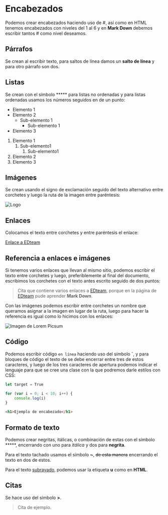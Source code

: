 # Encabezados



Podemos crear encabezados haciendo uso de #, así como en HTML tenemos encabezados con niveles del 1 al 6 y en **Mark Down** debemos escribir tantos # como nivel deseamos.



## Párrafos



Se crean al escribir texto, para saltos de línea damos un **salto de línea** y para otro párrafo son dos.



## Listas



Se crean con el símbolo ***** para listas no ordenadas y para listas ordenadas usamos los números seguidos en de un punto:



- Elemento 1
- Elemento 2
  - Sub-elemento 1
    - Sub-elemento 1
- Elemento 3



1. Elemento 1
   1. Sub-elemento1
      1. Sub-elemento1
2. Elemento 2
3. Elemento 3





## Imágenes 



Se crean usando el signo de exclamación seguido del texto alternativo entre corchetes y luego la ruta de la imagen entre paréntesis:



![Logo](https://picsum.photos/200/)



## Enlaces



Colocamos el texto entre corchetes y entre paréntesis el enlace:



[Enlace a EDteam](https://ed.team)



## Referencia a enlaces e imágenes



Si tenemos varios enlaces que llevan al mismo sitio, podemos escribir el texto entre corchetes y luego, preferiblemente al final del documento, escribimos los corchetes con el texto antes escrito seguido de dos puntos:



> Cita que contiene varios enlaces a [EDteam], porque en la página de [EDteam] pude aprender **Mark Down**.



[EDteam]: https://ed.team



Con las imágenes podemos escribir entre corchetes un nombre que queramos asignar a la imagen en lugar de la ruta, luego para hacer la referencia es igual como lo hicimos con los enlaces:



![Imagen de Lorem Picsum][lorem_picsum]



[lorem_picsum]: https://picsum.photos/150/



## Código



Podemos escribir código `en línea` haciendo uso del símbolo **`**, y para bloques de código el texto de se debe encerrar entre tres de estos caracteres, y luego de los tres caracteres de apertura podemos indicar el lenguaje para que se cree una clase con la que podremos darle estilos con CSS:



```javascript
let target = True

for (var i = 0; i < 10; i++) {
    console.log(i)
}
```



``````html
<h1>Ejemplo de encabezado</h1>
``````



## Formato de texto



Podemos crear negritas, itálicas, o combinación de estas con el símbolo *****, encerrando con uno para *itálica* y dos para **negrita**.



Para el texto tachado usamos el símbolo **~**, ~~de esta manera~~ encerrando el texto en dos de estos.



<!-- Comentario -->



Para el texto <u>subrayado</u>, podemos usar la etiqueta **u** como en **HTML**.



## Citas



Se hace uso del símbolo **>**.



> Cita de ejemplo.

